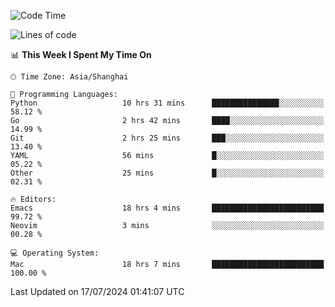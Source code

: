 <!--START_SECTION:waka-->
![Code Time](http://img.shields.io/badge/Code%20Time-2%2C072%20hrs%205%20mins-blue)

![Lines of code](https://img.shields.io/badge/From%20Hello%20World%20I%27ve%20Written-308.1%20thousand%20lines%20of%20code-blue)

📊 **This Week I Spent My Time On** 

```text
🕑︎ Time Zone: Asia/Shanghai

💬 Programming Languages: 
Python                   10 hrs 31 mins      ███████████████░░░░░░░░░░   58.12 % 
Go                       2 hrs 42 mins       ████░░░░░░░░░░░░░░░░░░░░░   14.99 % 
Git                      2 hrs 25 mins       ███░░░░░░░░░░░░░░░░░░░░░░   13.40 % 
YAML                     56 mins             █░░░░░░░░░░░░░░░░░░░░░░░░   05.22 % 
Other                    25 mins             █░░░░░░░░░░░░░░░░░░░░░░░░   02.31 % 

🔥 Editors: 
Emacs                    18 hrs 4 mins       █████████████████████████   99.72 % 
Neovim                   3 mins              ░░░░░░░░░░░░░░░░░░░░░░░░░   00.28 % 

💻 Operating System: 
Mac                      18 hrs 7 mins       █████████████████████████   100.00 % 
```


 Last Updated on 17/07/2024 01:41:07 UTC
<!--END_SECTION:waka-->
